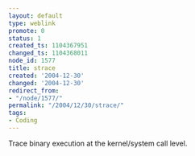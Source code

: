 ```yaml
---
layout: default
type: weblink
promote: 0
status: 1
created_ts: 1104367951
changed_ts: 1104368011
node_id: 1577
title: strace
created: '2004-12-30'
changed: '2004-12-30'
redirect_from:
- "/node/1577/"
permalink: "/2004/12/30/strace/"
tags:
- Coding
---
```

Trace binary execution at the kernel/system call level.
